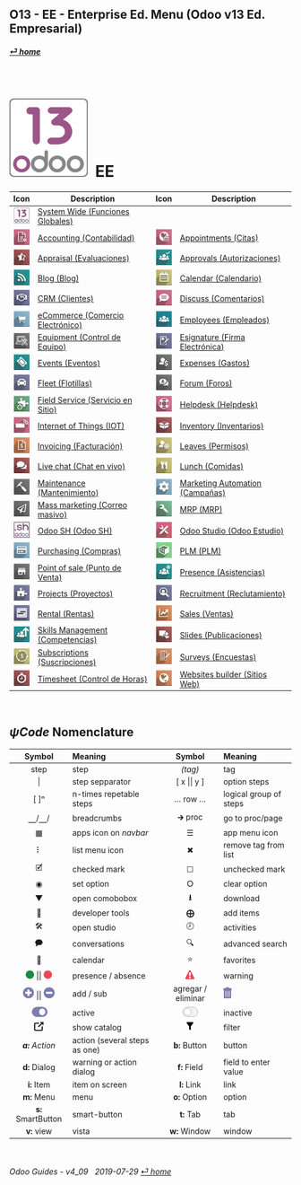 ## O13 - EE - Enterprise Ed. Menu (Odoo v13 Ed. Empresarial)
#### [_&#x23CE; home_](/README.md)  
  
<br>

# ![o13](/doc/img/odoo13.png) &nbsp;EE
| Icon | Description | Icon | Description |
| :---: | --- | :---: | --- |
| ![o13](/doc/img/odoo13.jpg) | [System Wide (Funciones Globales)](/o13/ee/o13/o13-ee-o13-system_wide_guides.md) | | |
| ![acc](/doc/img/account_accountant.jpg) | [Accounting (Contabilidad)](/o13/ee/acc/o13-ee-acc-accounting_guides.md) | ![apt](/doc/img/appointments.jpg) | [Appointments (Citas)](/o13/ee/apt/o13-ee-apt-appointments_guides.md) |
| ![apr](/doc/img/hr_appraisal.jpg) | [Appraisal (Evaluaciones)](/o13/ee/apr/o13-ee-apr-appraisal_guides.md) | ![apv](/doc/img/approval.jpg) | [Approvals (Autorizaciones)](/o13/ee/apv/o13-ee-apv-approvals_guides.md) |
| ![blg](/doc/img/website_blog.jpg) | [Blog (Blog)](/o13/ee/blg/o13-ee-blg-blog_guides.md) | ![cal](/doc/img/calendar.jpg) | [Calendar (Calendario)](/o13/ee/cal/o13-ee-cal-calendar_guides.md) |
| ![crm](/doc/img/crm.jpg) | [CRM (Clientes)](/o13/ee/crm/o13-ee-crm-crm_guides.md) | ![dsc](/doc/img/discuss.jpg) | [Discuss (Comentarios)](/o13/ee/dsc/o13-ee-dsc-discuss_guides.md) |
| ![eco](/doc/img/website_sale.jpg) | [eCommerce (Comercio Electrónico)](/o13/ee/eco/o13-ee-eco-ecommerce_guides.md) | ![emp](/doc/img/hr_employees.jpg) | [Employees (Empleados)](/o13/ee/emp/o13-ee-emp-employees_guides.md) |
| ![equ](/doc/img/equipment.jpg) | [Equipment (Control de Equipo)](/o13/ee/equ/o13-ee-equ-equipment_guides.md) | ![esg](/doc/img/website_sign.jpg) | [Esignature (Firma Electrónica)](/o13/ee/esg/o13-ee-esg-esignature_guides.md) |
| ![eve](/doc/img/event.jpg) | [Events (Eventos)](/o13/ee/eve/o13-ee-eve-events_guides.md) | ![exp](/doc/img/hr_expense.jpg) | [Expenses (Gastos)](/o13/ee/exp/o13-ee-exp-expenses_guides.md) | 
| ![flt](/doc/img/fleet.jpg) | [Fleet (Flotillas)](/o13/ee/flt/o13-ee-flt-fleet_guides.md) | ![for](/doc/img/website_forum.jpg) | [Forum (Foros)](/o13/ee/for/o13-ee-for-forum_guides.md) |
| ![fsv](/doc/img/field_service.jpg) | [Field Service (Servicio en Sitio)](/o13/ee/fsv/o13-ee-fsv-field_service_guides.md) | ![hdk](/doc/img/helpdesk.jpg) | [Helpdesk (Helpdesk)](/o13/ee/hdk/o13-ee-hdk-helpdesk_guides.md) |
| ![iot](/doc/img/iot.jpg) | [Internet of Things (IOT)](/o13/ee/iot/o13-ee-iot-internet_of_things_guides.md) | ![inv](/doc/img/stock.jpg) | [Inventory (Inventarios)](/o13/ee/inv/o13-ee-inv-inventory_guides.md) |
| ![ivc](/doc/img/account_invoicing.jpg) | [Invoicing (Facturación)](/o13/ee/ivc/o13-ee-ivc-invoicing_guides.md) | ![lvs](/doc/img/leaves.jpg) | [Leaves (Permisos)](/o13/ee/lvs/o13-ee-lvs-leaves_guides.md) |
| ![lvc](/doc/img/im_livechat.jpg) | [Live chat (Chat en vivo)](/o13/ee/lch/o13-ee-lch-live_chat_guides.md) | ![lun](/doc/img/lunch.jpg) | [Lunch (Comidas)](/o13/ee/lun/o13-ee-lun-lunch_guides.md) |
| ![mnt](/doc/img/maintenance.jpg) | [Maintenance (Mantenimiento)](/o13/ee/mnt/o13-ee-mnt-maintenance_guides.md) | ![mka](/doc/img/marketing_automation.jpg) | [Marketing Automation (Campañas)](/o13/ee/mka/o13-ee-mka-marketing_automation_guides.md) |
| ![msm](/doc/img/mass_mailing.jpg) | [Mass marketing (Correo masivo)](/o13/ee/msm/o13-ee-msm-mass_marketing_guides.md) | ![mrp](/doc/img/mrp.jpg) | [MRP (MRP)](/o13/ee/mrp/o13-ee-mrp-mrp_guides.md) |
| ![osh](/doc/img/odoosh.jpg) | [Odoo SH (Odoo SH)](/o13/ee/osh/o13-ee-osh-odoo_sh_guides.md) | ![stu](/doc/img/web_studio.jpg) | [Odoo Studio (Odoo Estudio)](/o13/ee/stu/o13-ee-stu-studio_guides.md) |
| ![pch](/doc/img/purchase.jpg) | [Purchasing (Compras)](/o13/ee/pch/o13-ee-pch-purchasing_guides.md) | ![plm](/doc/img/plm.jpg) | [PLM (PLM)](/o13/ee/plm/o13-ee-plm-plm_guides.md) |
| ![pos](/doc/img/point_of_sale.jpg) | [Point of sale (Punto de Venta)](/o13/ee/pos/o13-ee-pos-point_of_sale_guides.md) | ![psc](/doc/img/hr_presence.jpg) | [Presence (Asistencias)](/o13/ee/psc/o13-ee-psc-presence_guides.md) |
| ![prj](/doc/img/project.jpg) | [Projects (Proyectos)](/o13/ee/prj/o13-ee-prj-projects_guides.md) | ![rcr](/doc/img/hr_recruitment.jpg) | [Recruitment (Reclutamiento)](/o13/ee/rcr/o13-ee-rcr-recruitment_guides.md) |
| ![rnt](/doc/img/rental.jpg) | [Rental (Rentas)](/o13/ee/rnt/o13-ee-rnt-rental_guides.md) | ![sls](/doc/img/sale.jpg) | [Sales (Ventas)](/o13/ee/sls/o13-ee-sls-sales_guides.md) |
| ![skm](/doc/img/hr_skills.jpg) | [Skills Management (Competencias)](/o13/ee/skm/o13-ee-skm-skills_management_guides.md) | ![sli](/doc/img/website_slides.jpg) | [Slides (Publicaciones)](/o13/ee/sli/o13-ee-sli-slides_guides.md) |
| ![sub](/doc/img/sale_subscription.jpg) | [Subscriptions (Suscripciones)](/o13/ee/sub/o13-ee-sub-subscriptions_guides.md) | ![svy](/doc/img/survey.jpg) | [Surveys (Encuestas)](/o13/ee/svy/o13-ee-svy-survey_guides.md) |
| ![tsh](/doc/img/hr_timesheet.jpg) | [Timesheet (Control de Horas)](/o13/ee/tsh/o13-ee-tsh-timesheet_guides.md) | ![web](/doc/img/website.jpg) | [Websites builder (Sitios Web)](/o13/ee/web/o13-ee-web-websites_builder_guides.md) |

<br>

## _&#x03C8;Code_ Nomenclature

| Symbol | Meaning | Symbol | Meaning | 
| :---: | :--- | :---: | :--- |
| step | step | _(tag)_ | tag |
| \| | step sepparator | \[ x \|\| y \] | option steps |
| \[ \]&#x207F; | n-times repetable steps | &#x2026; row &#x2026; | logical group of steps |
| &#x23BD;/&#x23BD;/ | breadcrumbs | &#x1F872; proc | go to proc/page |
| &#x25A6; | apps icon on _navbar_ | &#x2630; | app menu icon |
| &#x2807; | list menu icon | &#x2716; | remove tag from list |
| &#x1F5F9; | checked mark | &#x2610; | unchecked mark |
| &#x25C9; | set option | &#x2B58; | clear option |
| &#x25BC; | open comobobox | **&#x2B73;** | download |
| &#x1F41E; | developer tools | **&#x2A01;** | add items |
| &#x1F6E0; | open studio | &#x1F557; | activities |
| &#x1F5ED; | conversations | &#x1F50D; | advanced search |
| &#x1F4C5; | calendar | &#x2B50; | favorites |
| ![presence_yes](/doc/img/presence_yes.png) \|\| ![presence_no](/doc/img/presence_no.png) | presence / absence | ![warning](/doc/img/warning.png) | warning |
| ![add](/doc/img/button_add.png) \|\| ![sub](/doc/img/button_sub.png) | add / sub | agregar / eliminar | ![trashcan](/doc/img/trashcan.png) | remove | cancelar |
| ![active](/doc/img/active.png) | active | ![inactive](/doc/img/inactive.png) | inactive |
| ![show_catalog](/doc/img/show_catalog.png) | show catalog | ![filter](/doc/img/filter.png) | filter |
| _**a:** Action_ | action (several steps as one) | **b:** Button | button |
| **d:** Dialog | warning or action dialog | **f:** Field | field to enter value |
| **i:** Item | item on screen | **l:** Link | link |
| **m:** Menu | menu | **o:** Option | option | 
| **s:** SmartButton | smart-button | **t:** Tab | tab | v:View |
| **v:** view | vista | **w:** Window | window |

<br>  
  
###### Odoo Guides - v4_09 &nbsp; 2019-07-29  [_&#x23CE; home_](/README.md)  
